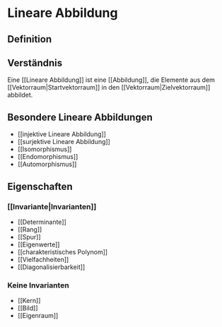 # Lineare Abbildung

## Definition

## Verständnis

Eine [[Lineare Abbildung]] ist eine [[Abbildung]], die Elemente aus dem [[Vektorraum|Startvektorraum]] in den [[Vektorraum|Zielvektorraum]] abbildet.

## Besondere Lineare Abbildungen

- [[injektive Lineare Abbildung]]
- [[surjektive Lineare Abbildung]]
- [[Isomorphismus]]
- [[Endomorphismus]]
- [[Automorphismus]]

## Eigenschaften

### [[Invariante|Invarianten]]

- [[Determinante]]
- [[Rang]]
- [[Spur]]
- [[Eigenwerte]]
- [[charakteristisches Polynom]]
- [[Vielfachheiten]]
- [[Diagonalisierbarkeit]]

### Keine Invarianten

- [[Kern]]
- [[Bild]]
- [[Eigenraum]]
